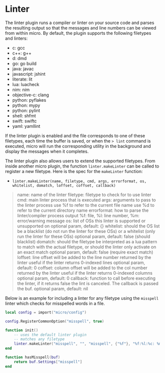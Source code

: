 # Linter

The linter plugin runs a compiler or linter on your source code
and parses the resulting output so that the messages and line numbers
can be viewed from within micro. By default, the plugin supports the
following filetypes and linters:

* c: gcc
* c++: g++
* d: dmd
* go: go build
* java: javac
* javascript: jshint
* literate: lit
* lua: luacheck
* nim: nim
* objective-c: clang
* python: pyflakes
* python: mypy
* python: pylint
* shell: shfmt
* swift: swiftc
* yaml: yamllint

If the linter plugin is enabled and the file corresponds to one of
these filetypes, each time the buffer is saved, or when the `> lint`
command is executed, micro will run the corresponding utility in the
background and display the messages when it completes.

The linter plugin also allows users to extend the supported filetypes.
From inside another micro plugin, the function `linter.makeLinter` can
be called to register a new filetype. Here is the spec for the `makeLinter`
function:

* `linter.makeLinter(name, filetype, cmd, args, errorformat, os, whitelist, domatch, loffset, coffset, callback)`

> name: name of the linter
> filetype: filetype to check for to use linter
> cmd: main linter process that is executed
> args: arguments to pass to the linter process
    use %f to refer to the current file name
    use %d to refer to the current directory name
> errorformat: how to parse the linter/compiler process output
    %f: file, %l: line number, %m: error/warning message
> os: list of OSs this linter is supported or unsupported on
    optional param, default: {}
> whitelist: should the OS list be a blacklist (do not run the linter for these OSs)
           or a whitelist (only run the linter for these OSs)
    optional param, default: false (should blacklist)
> domatch: should the filetype be interpreted as a lua pattern to match with
         the actual filetype, or should the linter only activate on an exact match
    optional param, default: false (require exact match)
> loffset: line offset will be added to the line number returned by the linter
         useful if the linter returns 0-indexed lines
    optional param, default: 0
> coffset: column offset will be added to the col number returned by the linter
         useful if the linter returns 0-indexed columns
    optional param, default: 0
> callback: function to call before executing the linter, if it returns
          false the lint is canceled. The callback is passed the buf.
    optional param, default: nil

Below is an example for including a linter for any filetype using
the `misspell` linter which checks for misspelled words in a file.

```lua
local config = import("micro/config")

config.RegisterCommonOption("misspell", true)

function init()
    -- uses the default linter plugin
    -- matches any filetype
    linter.makeLinter("misspell", "", "misspell", {"%f"}, "%f:%l:%c: %m", {}, false, true, 0, 0, hasMisspell)
end

function hasMisspell(buf)
    return buf.Settings["misspell"]
end
```
